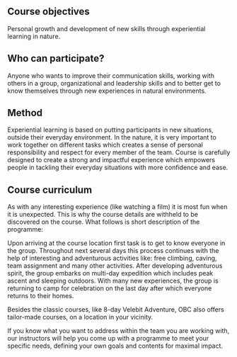 ## Course objectives

Personal growth and development of new skills through experiential learning in nature.

## Who can participate?

Anyone who wants to improve their communication skills, working with others in a group, organizational and leadership skills and to better get to know themselves through new experiences in natural environments.

## Method

Experiential learning is based on putting participants in new situations, outside their everyday environment. In the nature, it is very important to work together on different tasks which creates a sense of personal responsibility and respect for every member of the team. Course is carefully designed to create a strong and impactful experience which empowers people in tackling their everyday situations with more confidence and ease.

## Course curriculum

As with any interesting experience (like watching a film) it is most fun when it is unexpected. This is why the course details are withheld to be discovered on the course. What follows is short description of the programme:

Upon arriving at the course location first task is to get to know everyone in the group. Throughout next several days this process continues with the help of interesting and adventurous activities like: free climbing, caving, team assignment and many other activities. After developing adventurous spirit, the group embarks on multi-day expedition which includes peak ascent and sleeping outdoors. With many new experiences, the group is returning to camp for celebration on the last day after which everyone returns to their homes.

Besides the classic courses, like 8-day Velebit Adventure, OBC also offers tailor-made courses, on a location in your vicinity.

If you know what you want to address within the team you are working with, our instructors will help you come up with a programme to meet your specific needs, defining your own goals and contents for maximal impact.
